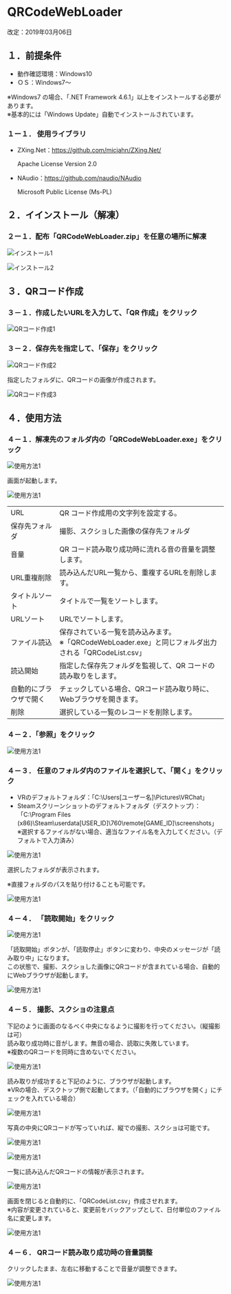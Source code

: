 # QRCodeWebLoader
改定：2019年03月06日


## １．前提条件
- 動作確認環境：Windows10
- ＯＳ：Windows7～

※Windows7 の場合、「.NET Framework 4.6.1」以上をインストールする必要があります。<br>
※基本的には「Windows Update」自動でインストールされています。

### １ー１． 使用ライブラリ
- ZXing.Net：https://github.com/micjahn/ZXing.Net/

    Apache License Version 2.0

- NAudio：https://github.com/naudio/NAudio

    Microsoft Public License (Ms-PL)

## ２．イインストール（解凍）
### ２ー１．配布「QRCodeWebLoader.zip」を任意の場所に解凍 
![インストール1](https://github.com/Himakuma/QRCodeWebLoader/blob/master/manual/img/001_zip.jpg "使用方法")

![インストール2](https://github.com/Himakuma/QRCodeWebLoader/blob/master/manual/img/002_zip.jpg "使用方法")



## ３．QRコード作成

### ３－１．作成したいURLを入力して、「QR 作成」をクリック

![QRコード作成1](https://github.com/Himakuma/QRCodeWebLoader/blob/master/manual/img/100_qrcode.jpg "使用方法")


### ３－２．保存先を指定して、「保存」をクリック 

![QRコード作成2](https://github.com/Himakuma/QRCodeWebLoader/blob/master/manual/img/101_qrcode.jpg "使用方法")


指定したフォルダに、QRコードの画像が作成されます。

![QRコード作成3](https://github.com/Himakuma/QRCodeWebLoader/blob/master/manual/img/102_qrcode.jpg "使用方法")




## ４．使用方法

### ４－１．解凍先のフォルダ内の「QRCodeWebLoader.exe」をクリック 

![使用方法1](https://github.com/Himakuma/QRCodeWebLoader/blob/master/manual/img/201_manual.jpg "使用方法")

画面が起動します。

![使用方法1](https://github.com/Himakuma/QRCodeWebLoader/blob/master/manual/img/202_manual.jpg "使用方法")

|||
|---|---|
|URL|QR コード作成用の文字列を設定する。|
|保存先フォルダ|撮影、スクショした画像の保存先フォルダ|
|音量|QR コード読み取り成功時に流れる音の音量を調整します。|
|URL重複削除|読み込んだURL一覧から、重複するURLを削除します。|
|タイトルソート|タイトルで一覧をソートします。|
|URLソート|URLでソートします。|
|ファイル読込|保存されている一覧を読み込みます。<br>※「QRCodeWebLoader.exe」と同じフォルダ出力される「QRCodeList.csv」|
|読込開始|指定した保存先フォルダを監視して、QR コードの読み取りをします。|
|自動的にブラウザで開く|チェックしている場合、QRコード読み取り時に、Webブラウザを開きます。|
|削除|選択している一覧のレコードを削除します。|






### ４－２．「参照」をクリック 

![使用方法1](https://github.com/Himakuma/QRCodeWebLoader/blob/master/manual/img/203_manual.jpg "使用方法")



### ４－３． 任意のフォルダ内のファイルを選択して、「開く」をクリック
- VRのデフォルトフォルダ：「C:\Users\[ユーザー名]\Pictures\VRChat」
- Steamスクリーンショットのデフォルトフォルダ（デスクトップ）：<br>
「C:\Program Files (x86)\Steam\userdata\[USER_ID]\760\remote\[GAME_ID]\screenshots」<br>
※選択するファイルがない場合、適当なファイル名を入力してください。（デフォルトで入力済み）

![使用方法1](https://github.com/Himakuma/QRCodeWebLoader/blob/master/manual/img/204_manual.jpg "使用方法")


選択したフォルダが表示されます。

※直接フォルダのパスを貼り付けることも可能です。


![使用方法1](https://github.com/Himakuma/QRCodeWebLoader/blob/master/manual/img/205_manual.jpg "使用方法")


### ４－４． 「読取開始」をクリック

![使用方法1](https://github.com/Himakuma/QRCodeWebLoader/blob/master/manual/img/206_manual.jpg "使用方法")


「読取開始」ボタンが、「読取停止」ボタンに変わり、中央のメッセージが「読み取り中」になります。<br>
この状態で、撮影、スクショした画像にQRコードが含まれている場合、自動的にWebブラウザが起動します。

![使用方法1](https://github.com/Himakuma/QRCodeWebLoader/blob/master/manual/img/207_manual.jpg "使用方法")




### ４－５． 撮影、スクショの注意点
下記のように画面のなるべく中央になるように撮影を行ってください。（縦撮影は可）<br>
読み取り成功時に音がします。無音の場合、読取に失敗しています。<br>
※複数のQRコードを同時に含めないでください。

![使用方法1](https://github.com/Himakuma/QRCodeWebLoader/blob/master/manual/img/208_manual.jpg "使用方法")


読み取りが成功すると下記のように、ブラウザが起動します。<br>
※VRの場合、デスクトップ側で起動してます。（「自動的にブラウザを開く」にチェックを入れている場合）

![使用方法1](https://github.com/Himakuma/QRCodeWebLoader/blob/master/manual/img/209_manual.jpg "使用方法")


写真の中央にQRコードが写っていれば、縦での撮影、スクショは可能です。

![使用方法1](https://github.com/Himakuma/QRCodeWebLoader/blob/master/manual/img/210_manual.jpg "使用方法")

![使用方法1](https://github.com/Himakuma/QRCodeWebLoader/blob/master/manual/img/211_manual.jpg "使用方法")

一覧に読み込んだQRコードの情報が表示されます。

![使用方法1](https://github.com/Himakuma/QRCodeWebLoader/blob/master/manual/img/212_manual.jpg "使用方法")


画面を閉じると自動的に、「QRCodeList.csv」作成させれます。<br>
※内容が変更されていると、変更前をバックアップとして、日付単位のファイル名に変更します。

![使用方法1](https://github.com/Himakuma/QRCodeWebLoader/blob/master/manual/img/213_manual.jpg "使用方法")


### ４－６． QRコード読み取り成功時の音量調整
クリックしたまま、左右に移動することで音量が調整できます。

![使用方法1](https://github.com/Himakuma/QRCodeWebLoader/blob/master/manual/img/214_manual.jpg "使用方法")








